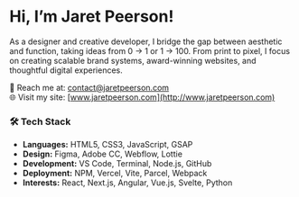 # Hi, I’m Jaret Peerson!
As a designer and creative developer, I bridge the gap between aesthetic and function, taking ideas from 0 -> 1 or 1 -> 100. From print to pixel, I focus on creating scalable brand systems, award-winning websites, and thoughtful digital experiences.

💬 Reach me at: [contact@jaretpeerson.com](mailto:contact@jaretpeerson.com)  
🌐 Visit my site: [www.jaretpeerson.com](http://www.jaretpeerson.com)

### 🛠️ Tech Stack
- **Languages:** HTML5, CSS3, JavaScript, GSAP
- **Design:** Figma, Adobe CC, Webflow, Lottie
- **Development:** VS Code, Terminal, Node.js, GitHub
- **Deployment:** NPM, Vercel, Vite, Parcel, Webpack
- **Interests:** React, Next.js, Angular, Vue.js, Svelte, Python
